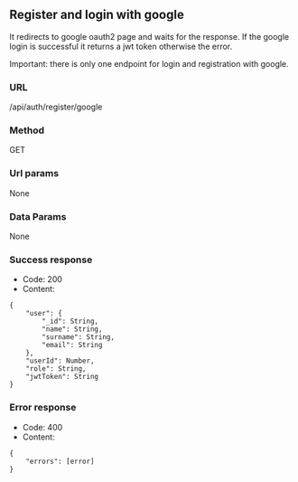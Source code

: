 ## Register and login with google

It redirects to google oauth2 page and waits for the response.
If the google login is successful it returns a jwt token otherwise the error.

Important: there is only one endpoint for login and registration with google.

### URL

/api/auth/register/google

### Method

GET

### Url params

None

### Data Params

None

### Success response
- Code: 200
- Content:
```
{
    "user": {
        "_id": String,
        "name": String,
        "surname": String,
        "email": String
    },
    "userId": Number,
    "role": String,
    "jwtToken": String
}
```

### Error response
- Code: 400
- Content:
```
{
    "errors": [error]
}
```
